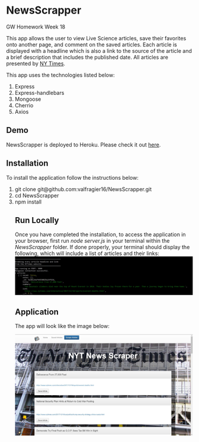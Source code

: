 # NewsScrapper
GW Homework Week 18

This app allows the user to view Live Science articles, save their favorites onto another page, and comment on the saved articles. Each article is displayed with a headline which is also a link to the source of the article and a brief description that includes the published date. All articles are presented by <a href="https://www.nytimes.com/ " target="_blank">NY Times</a>.

This app uses the technologies listed below:

<ol>
    <li>Express</li>
    <li>Express-handlebars</li>
    <li>Mongoose</li>
    <li>Cherrio</li>
    <li>Axios</li>
</ol>

<h2>Demo</h2>
NewsScrapper is deployed to Heroku. Please check it out <a href="https://news-scrapper18.herokuapp.com/" target="_blank">here</a>.


<h2>Installation</h2>
To install the application follow the instructions below:
<ol>
    <li>git clone git@github.com:valfragier16/NewsScrapper.git</li>
    <li>cd NewsScrapper</li>
    <li>npm install</li>

<h2>Run Locally</h2>
Once you have completed the installation, to access the application in your browser, first run <i>node server.js</i> in your terminal within the <i>NewsScrapper</i> folder.
If done properly, your terminal should display the following, which will include a list of articles and their links:

<img src="public/assets/img/gitbash terminal.JPG">

<h2>Application</h2>

The app will look like the image below:

<img src="public/assets/img/app.JPG">
